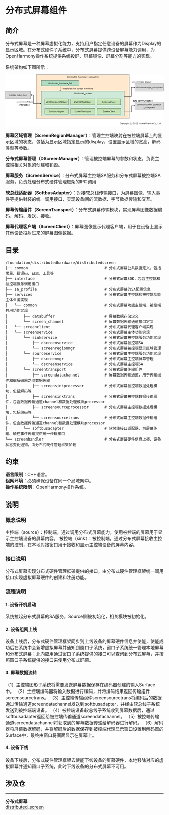 # **分布式屏幕组件**

## **简介**

分布式屏幕是一种屏幕虚拟化能力，支持用户指定任意设备的屏幕作为Display的显示区域。在分布式硬件子系统中，分布式屏幕提供跨设备屏幕能力调用，为OpenHarmony操作系统提供系统投屏、屏幕镜像、屏幕分割等能力的实现。

系统架构如下图所示：

![](figures/distributedscreen_arch.png)

**屏幕区域管理（ScreenRegionManager）**：管理主控端映射在被控端屏幕上的显示区域的状态，包括为显示区域指定显示的display，设置显示区域的宽高，解码类型等参数。

**分布式屏幕管理（DScreenManager）**：管理被控端屏幕的参数和状态，负责主控端相关对象的创建和销毁。

**屏幕服务（ScreenService）**：分布式屏幕主控端SA服务和分布式屏幕被控端SA服务，负责处理分布式硬件管理框架的IPC调用

**软总线适配器（SoftbusAdapter）**：对接软总线传输接口，为屏幕图像、输入事件等提供封装的统一调用接口，实现设备间的流数据、字节数据传输和交互。

**屏幕传输组件（ScreenTransport）**：分布式屏幕传输模块，实现屏幕图像数据编码、解码、发送、接收。

**屏幕代理客户端（ScreenClient）**：屏幕图像显示代理客户端，用于在设备上显示其他设备投射过来的屏幕图像数据。


## **目录**

```
/foundation/distributedhardware/distributedscreen 
├── common                                  # 分布式屏幕公共数据定义，包括常量、错误码、日志、工具等 
├── interface                               # 分布式屏幕SDK，包含主控端和被控端服务调用接口 
├── sa_profile                              # 分布式屏幕的SA配置信息 
├── services                                # 分布式屏幕主控端和被控端功能主体业务实现 
│   └── common                              # 分布式屏幕功能主控端、被控端共用功能实现 
│       ├── databuffer                      # 屏幕数据存储定义 
│       └── screen_channel                  # 屏幕数据传输通道接口定义 
│   └── screenclient                        # 分布式屏幕代理客户端实现 
│   └── screenservice                       # 分布式屏幕主体功能实现 
│       └── sinkservice                     # 分布式屏幕被控端服务功能实现 
│           ├── dscreenservice              # 分布式屏幕被控端SA 
│           └── screenregionmgr             # 分布式屏幕被控端显示区域管理 
│       └── sourceservice                   # 分布式屏幕主控端服务功能实现 
│           ├── dscreenmgr                  # 分布式屏幕主控端屏幕管理 
│           └── dscreenservice              # 分布式屏幕主控端SA 
│       └── screentransport                 # 分布式屏幕传输组件 
│           ├── screendatachannel           # 屏幕数据传输通道，用于传输组件和编解码器之间数据传输 
│           ├── screensinkprocessor         # 分布式屏幕被控端数据处理模块，包括解码等 
│           ├── screensinktrans             # 分布式屏幕被控端数据传输组件，包含数据传输通道channel和数据处理模块processor 
│           ├── screensourceprocessor       # 分布式屏幕主控端数据处理模块，包括编码等 
│           └── screensourcetrans           # 分布式屏幕主控端数据传输组件，包含数据传输通道channel和数据处理模块processor 
│       └── softbusadapter                  # 软总线接口适配器，为屏幕传输、触控事件传输提供统一传输接口 
└── screenhandler                           # 分布式屏幕硬件信息上报、设备状态变化通知，由分布式硬件管理框架加载
```

## **约束**
**语言限制**：C++语言。  
**组网环境**：必须确保设备在同一个局域网中。  
**操作系统限制**：OpenHarmony操作系统。  

## **说明**
### **概念说明**
主控端（source）：控制端，通过调用分布式屏幕能力，使用被控端的屏幕用于显示主控端设备的屏幕内容。
被控端（sink）：被控制端，通过分布式屏幕接收主控端的控制，在本地对接窗口用于接收和显示主控端设备的屏幕内容。

### **接口说明**
分布式屏幕实现分布式硬件管理框架提供的接口，由分布式硬件管理框架统一调用接口实现虚拟屏幕硬件的创建和注册功能。

### **流程说明**
#### **1. 设备开机启动**
系统拉起分布式屏幕的SA服务，Source侧被初始化，相关模块被初始化。

#### **2. 设备组网上线**
设备上线后，分布式硬件管理框架同步到上线设备的屏幕硬件信息并使能，使能成功后在系统中会新增虚拟屏幕并通知到窗口子系统，窗口子系统统一管理本地屏幕和分布式屏幕；北向应用通过窗口子系统提供的接口可以查询到分布式屏幕，并按照窗口子系统提供的接口来使用分布式屏幕。

#### **3. 屏幕数据流转**
（1）主控端图形子系统将需要发送屏幕数据保存在编码器创建的输入Surface中。
（2）主控端编码器将输入数据进行编码，并将编码结果返回传输组件screensourcetrans。
（3）主控端传输组件screensourcetrans将编码后的数据通过传输通道screendatachannel发送到softbusadapter，并经由软总线子系统发送到被控端端设备。
（4）被控端设备软总线子系统收到屏幕数据后，通过softbusadapter返回给被控端传输通道screendatachannel。
（5）被控端传输通道screendatachannel将获取到的屏幕数据传递给解码器进行解码。
（6）解码器将屏幕数据解码，并将解码后的数据保存到被控端代理显示窗口设置到解码器的Surface中，最终由窗口将画面显示在屏幕上。

#### **4. 设备下线**
设备下线后，分布式硬件管理框架去使能下线设备的屏幕硬件，本地移除对应的虚拟屏幕并通知窗口子系统，此时下线设备的分布式屏幕不可用。

## **涉及仓**
****
**分布式屏幕**  
[distributed_screen](https://gitee.com/openharmony/distributed_screen)